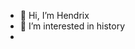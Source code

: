 - 👋 Hi, I’m Hendrix
- 👀 I’m interested in history
- 
<!---
hendrixgame/hendrixgame is a ✨ special ✨ repository because its `README.md` (this file) appears on your GitHub profile.
You can click the Preview link to take a look at your changes.
--->
